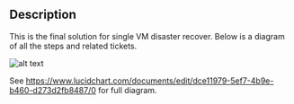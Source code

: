 ## Description

This is the final solution for single VM disaster recover. Below is a diagram of all the steps and related tickets.

![alt text](https://www.lucidchart.com/publicSegments/view/ee2baf38-868d-4100-8977-e233d4d760da/image.png "Meraki Server Single VM DR Solution")

See https://www.lucidchart.com/documents/edit/dce11979-5ef7-4b9e-b460-d273d2fb8487/0 for full diagram.
